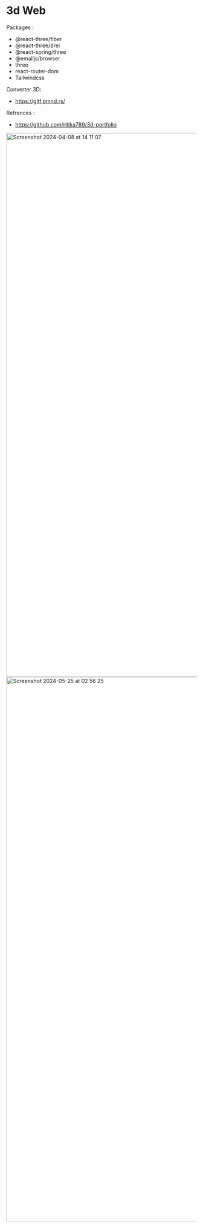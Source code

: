 # 3d Web

Packages :
 * @react-three/fiber
 * @react-three/drei
 * @react-spring/three
 * @emailjs/browser
 * three
 * react-router-dom
 * Tailwindcss

Converter 3D:
* https://gltf.pmnd.rs/

Refrences :
* https://github.com/ritika789/3d-portfolio



<img width="1437" alt="Screenshot 2024-04-08 at 14 11 07" src="https://github.com/Augustma551/3D-Web-Portfolio/assets/91522446/dd968255-e9b3-44d2-930b-4e555ebaa990">

<img width="1439" alt="Screenshot 2024-05-25 at 02 56 25" src="https://github.com/Augustma551/3D-Web-Portfolio/assets/91522446/53fa453a-a63c-4e45-94cf-11fc4e1e3039">
